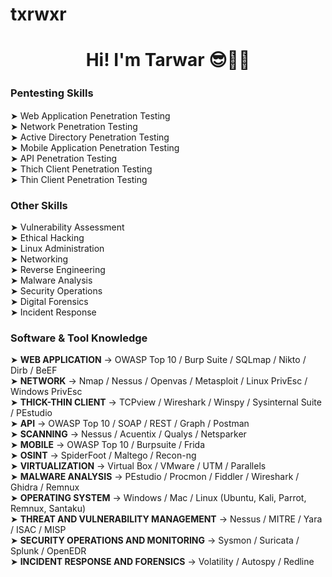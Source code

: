 # txrwxr
<div align=center> 
  <h1> Hi! I'm Tarwar 😎🏴‍☠️ </h1>
</div>

### Pentesting Skillsㅤ
➤ Web Application Penetration Testing <br>
➤ Network Penetration Testing <br>
➤ Active Directory Penetration Testing <br>
➤ Mobile Application Penetration Testing <br>
➤ API Penetration Testing <br>
➤ Thich Client Penetration Testing <br>
➤ Thin Client Penetration Testing <br>

### Other Skills
➤ Vulnerability Assessment <br>
➤ Ethical Hacking <br>
➤ Linux Administration <br>
➤ Networking <br>
➤ Reverse Engineering <br>
➤ Malware Analysis <br>
➤ Security Operations <br>
➤ Digital Forensics <br>
➤ Incident Response <br>

### Software & Tool Knowledge 
➤ <b>WEB APPLICATION</b> → OWASP Top 10 / Burp Suite / SQLmap / Nikto / Dirb / BeEF <br>
➤ <b>NETWORK</b> → Nmap / Nessus / Openvas / Metasploit / Linux PrivEsc / Windows PrivEsc <br>
➤ <b>THICK-THIN CLIENT</b> → TCPview / Wireshark / Winspy / Sysinternal Suite / PEstudio <br>
➤ <b>API</b> → OWASP Top 10 / SOAP / REST / Graph / Postman  <br>
➤ <b>SCANNING</b> → Nessus / Acuentix / Qualys / Netsparker <br>
➤ <b>MOBILE</b> → OWASP Top 10 / Burpsuite / Frida <br>
➤ <b>OSINT</b> → SpiderFoot / Maltego / Recon-ng <br>
➤ <b>VIRTUALIZATION</b> → Virtual Box / VMware / UTM / Parallels <br>
➤ <b>MALWARE ANALYSIS</b> → PEstudio / Procmon / Fiddler / Wireshark / Ghidra / Remnux <br>
➤ <b>OPERATING SYSTEM</b> → Windows / Mac / Linux (Ubuntu, Kali, Parrot, Remnux, Santaku) <br>
➤ <b>THREAT AND VULNERABILITY MANAGEMENT</b> → Nessus / MITRE / Yara / ISAC / MISP <br>
➤ <b>SECURITY OPERATIONS AND MONITORING</b> → Sysmon / Suricata / Splunk / OpenEDR  <br>
➤ <b>INCIDENT RESPONSE AND FORENSICS</b> → Volatility / Autospy / Redline <br>
